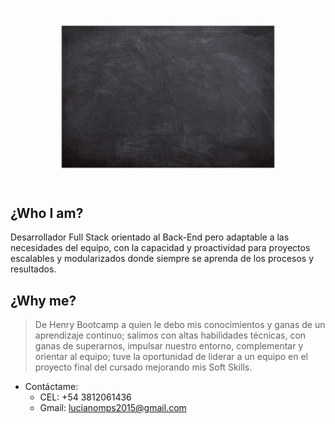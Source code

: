 ![Uploading presentation...](./Gif/huge.gif)
## ¿Who I am?
Desarrollador Full Stack orientado al Back-End pero adaptable a las necesidades del equipo, con la capacidad y proactividad para proyectos escalables y modularizados donde siempre se aprenda de los procesos y resultados.

## ¿Why me?
>De Henry Bootcamp a quien le debo mis conocimientos y ganas de un aprendizaje continuo; salimos con altas habilidades técnicas, con ganas de superarnos, impulsar nuestro entorno, complementar y orientar al equipo; tuve la oportunidad de liderar a un equipo en el proyecto final del cursado mejorando mis Soft Skills.


- Contáctame:
  - CEL: +54 3812061436
  - Gmail: lucianomps2015@gmail.com
